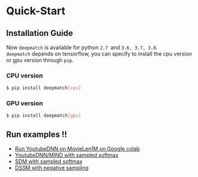 # Quick-Start

## Installation Guide
Now `deepmatch` is available for python `2.7 `and `3.6, 3.7, 3.8`.  
`deepmatch` depends on tensorflow, you can specify to install the cpu version or gpu version through `pip`.

### CPU version

```bash
$ pip install deepmatch[cpu]
```
### GPU version

```bash
$ pip install deepmatch[gpu]
```
## Run examples !!

- [Run YoutubeDNN on MovieLen1M on Google colab](https://colab.research.google.com/github/shenweichen/DeepMatch/blob/dev_shenweichen/examples/colab_MovieLen1M_YoutubeDNN.ipynb)
- [YoutubeDNN/MIND with sampled softmax](./Examples.html#youtubednn-mind-with-sampled-softmax)
- [SDM with sampled softmax](./Examples.html#sdm-with-sampled-softmax)
- [DSSM with negative sampling](./Examples.html#dssm-with-negative-sampling)
